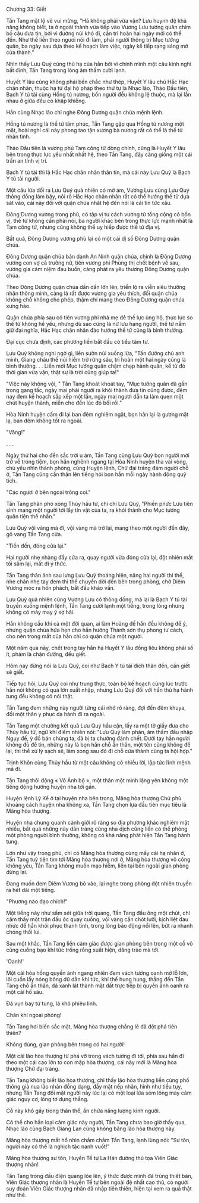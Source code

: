 




Chương 33: Giết


Tần Tang mặt lộ vẻ vui mừng, "Há không phải vừa vặn? Lưu huynh đệ khả năng không biết, ta ở ngoài thành vừa tiếp vào Vương Lưu tướng quân chim bồ câu đưa tin, bởi vì đường núi khó đi, cần trì hoãn hai ngày mới có thể đến. Như thế liền theo ngươi nói đi làm, phái người thông tri Mục tướng quân, ba ngày sau dựa theo kế hoạch làm việc, ngày kế tiếp rạng sáng mở cửa thành."

Nhìn thấy Lưu Quý cùng thủ hạ của hắn bởi vì chính mình một câu kinh nghi bất định, Tần Tang trong lòng âm thầm cười lạnh.

Huyết Y lâu cũng không phải bền chắc như thép, Huyết Y lâu chủ Hắc Hạc chân nhân, thuộc hạ tứ đại hộ pháp theo thứ tự là Nhạc lão, Thảo Đầu tiên, Bạch Y tú tài cùng Hồng tú nương, bốn người đều không lệ thuộc, mà lại lẫn nhau ở giữa đều có khập khiễng.

Hắn cùng Nhạc lão chỉ nghe Đông Dương quận chúa mệnh lệnh.

Hồng tú nương là thế tử tâm phúc, Tần Tang gặp qua Hồng tú nương một mặt, hoài nghi cái này phong tao tận xương bà nương rất có thể là thế tử nhân tình.

Thảo Đầu tiên là vương phủ Tam công tử dòng chính, cũng là Huyết Y lâu bên trong thực lực yếu nhất nhất hệ, theo Tần Tang, đây càng giống một cái trấn an tính vị trí.

Bạch Y tú tài thì là Hắc Hạc chân nhân thân tín, mà cái này Lưu Quý là Bạch Y tú tài người.

Một câu lừa dối ra Lưu Quý quả nhiên có mờ ám, Vương Lưu cùng Lưu Quý thông đồng làm bậy, nói rõ Hắc Hạc chân nhân rất có thể hướng thế tử dựa sát vào, cái này đối với quận chúa nhất hệ đến nói là cái tin tức xấu.

Đông Dương vương trong phủ, có tập vị tư cách vương tử tổng cộng có bốn vị, thế tử không cần phải nói, ba người khác bên trong thực lực mạnh nhất là Tam công tử, nhưng cũng không thể uy hiếp được thế tử địa vị.

Bất quá, Đông Dương vương phủ lại có một cái dị số Đông Dương quận chúa.

Đông Dương quận chúa bản danh An Ninh quận chúa, chính là Đông Dương vương con vợ cả trưởng nữ, tiên vương phi Phùng thị chết bệnh về sau, vương gia cảm niệm đau buồn, càng phát ra yêu thương Đông Dương quận chúa.

Theo Đông Dương quận chúa dần dần lớn lên, triển lộ ra viễn siêu thường nhân thông minh, càng là rất được vương gia yêu thích, đối quận chúa không chỗ không cho phép, thậm chí mang theo Đông Dương quận chúa xưng hào.

Quận chúa phía sau có tiên vương phi nhà mẹ đẻ thế lực ủng hộ, thực lực so thế tử không hề yếu, nhưng dù sao cũng là nữ lưu hạng người, thế tử nắm giữ đại nghĩa, Hắc Hạc chân nhân đảo hướng thế tử cũng là bình thường.

Đại cục chưa định, các phương liền bắt đầu có tiểu tâm tư.

Lưu Quý không nghi ngờ gì, liền sườn núi xuống lừa, "Tần đường chủ anh minh, Giang châu thế núi hiểm trở rừng sâu, trì hoãn một hai ngày cũng là bình thường. . . Liền mời Mục tướng quân chậm chạp hành quân, kể từ đó thời gian vừa vặn, thật sự là trời cũng giúp ta!"

"Việc này không vội, " Tần Tang khoát khoát tay, "Mục tướng quân đã gần trong gang tấc, ngày mai phái người ra khỏi thành đưa tin cũng được, đêm nay đem kế hoạch sắp xếp một lần, ngày mai ngươi dẫn ta làm quen một chút huyện thành, miễn cho đến lúc đó bối rối."

Hòa Ninh huyện cấm đi lại ban đêm nghiêm ngặt, bọn hắn lại là gương mặt lạ, ban đêm không tốt ra ngoài.

"Vâng!"

. . .

Ngày thứ hai cho đến sắc trời u ám, Tần Tang cùng Lưu Quý bọn người mới trở về trong tiệm, bọn hắn nghênh ngang tại Hòa Ninh huyện tha vài vòng, chủ yếu nhìn thành phòng, cùng Huyện lệnh, Chử đại tráng đám người chỗ ở, Tần Tang cũng cẩn thận lên tiếng hỏi bọn hắn mỗi ngày hành động quỹ tích.

"Các ngươi ở bên ngoài trông coi."

Tần Tang phân phó xong Thủy hầu tử, chỉ chỉ Lưu Quý, "Phiền phức Lưu tiên sinh mang một người tới lấy tín vật của ta, ra khỏi thành cho Mục tướng quân tiện thể nhắn."

Lưu Quý vội vàng mà đi, vội vàng mà trở lại, mang theo một người đến đây, gõ vang Tần Tang cửa.

"Tiến đến, đóng cửa lại."

Hai người nhẹ nhàng đẩy cửa ra, quay người vừa đóng cửa lại, đột nhiên mắt tối sầm lại, mất đi ý thức.

Tần Tang thân ảnh sau lưng Lưu Quý thoáng hiện, nâng hai người thi thể, nhẹ chân nhẹ tay đem thi thể chuyển dời đến bên trong phòng, chờ Diêm Vương móc ra hồn phách, bắt đầu khảo vấn.

Lưu Quý quả nhiên cùng Vương Lưu có thông đồng, mà lại là Bạch Y tú tài truyền xuống mệnh lệnh, Tần Tang cười lạnh một tiếng, trong lòng nhưng không có mảy may ý sợ hãi.

Hắn không cầu khi cả một đời quan, ai làm Hoàng đế hắn đều không để ý, nhưng quận chúa hứa hẹn cho hắn hướng Thánh sơn thụ phong tư cách, cho nên trong mắt của hắn chỉ có quận chúa một người.

Một năm qua này, chết trong tay hắn hạ Huyết Y lâu đồng liêu không phải số ít, phàm là chặn đường, đều giết.

Hôm nay đừng nói là Lưu Quý, coi như Bạch Y tú tài đích thân đến, cần giết sẽ giết.

Tiếp tục hỏi, Lưu Quý coi như trung thực, toàn bộ kế hoạch cùng lúc trước hắn nói không có quá lớn xuất nhập, nhưng Lưu Quý đối với hắn thủ hạ hành tung đều không có nói thật.

Tần Tang đem những này người từng cái nhớ rõ ràng, đợi đến đêm khuya, đổi một thân y phục dạ hành đi ra ngoài.

Tần Tang một chưởng kết quả Lưu Quý hầu cận, lấy ra một tờ giấy đưa cho Thủy hầu tử, ngữ khí điềm nhiên nói: "Lưu Quý làm phản, âm thầm đầu nhập Ngụy đế, ý đồ bán chúng ta, đã bị ta chưởng đánh chết. Dưới tay hắn người không đủ để tin, những này là bọn hắn chỗ ẩn thân, một tên cũng không để lại, thi thể xử lý sạch sẽ, làm xong sau đó đi chỗ cửa thành cùng ta hội hợp."

Trịnh Khôn cùng Thủy hầu tử một câu không có nhiều lời, lập tức lĩnh mệnh mà đi.

Tần Tang thôi động « Vô Ảnh bộ », một thân một mình lặng yên không một tiếng động hướng huyện nha tới gần.

Huyện lệnh Lý Kế ở tại huyện nha bên trong, Mãng hòa thượng Chử phủ khoảng cách huyện nha không xa, Tần Tang chọn lựa đầu tiên mục tiêu là Mãng hòa thượng.

Huyện nha chung quanh cảnh giới rõ ràng so địa phương khác nghiêm mật nhiều, bất quá những này dân tráng cùng nha dịch cũng liền có thể phòng một phòng người bình thường, không có khả năng phát hiện Tần Tang hành tung.

Lớn như vậy trong phủ, chỉ có Mãng hòa thượng cùng mấy cái hạ nhân ở, Tần Tang tuỳ tiện tìm tới Mãng hòa thượng nơi ở, Mãng hòa thượng võ công không yếu, Tần Tang không muốn mạo hiểm, liền tại bên ngoài gian phòng dừng lại.

Đang muốn đem Diêm Vương bỏ vào, lại nghe trong phòng đột nhiên truyền ra hét dài một tiếng.

"Phương nào đạo chích!"

Một tiếng này như sấm sét giữa trời quang, Tần Tang đầu ông một chút, chỉ cảm thấy một trận đầu óc quay cuồng, vội vàng cắn chót lưỡi, kịch liệt đau nhức để hắn khôi phục thanh tỉnh, trong lòng báo động nổi lên, bứt ra nhanh chóng thối lui.

Sau một khắc, Tần Tang liền cảm giác được gian phòng bên trong một cỗ vô cùng cuồng bạo khí tức trống rỗng xuất hiện, dâng trào mà tới.

'Oanh!'

Một cái hỏa hồng quyền ảnh ngang nhiên đem vách tường oanh mở lỗ lớn, lôi cuốn lấy nóng bỏng dữ dằn khí tức, khí thế hung hung, thẳng đến Tần Tang chỗ ẩn thân, đá xanh lát thành mặt đất trực tiếp bị quyền ảnh oanh ra một cái hố sâu.

Đá vụn bay tứ tung, lá khô phiêu linh.

Chân khí ngoại phóng!

Tần Tang hơi biến sắc mặt, Mãng hòa thượng chẳng lẽ đã đột phá tiên thiên?

Không đúng, gian phòng bên trong có hai người!

Một cái lão hòa thượng từ phá vỡ trong vách tường đi tới, phía sau hắn đi theo một cái cao lớn to con mập hòa thượng, cái này mới là Mãng hòa thượng Chử đại tráng.

Tần Tang không biết lão hòa thượng, chỉ thấy lão hòa thượng liền cùng phổ thông già nua lão nhân đồng dạng, đầy mặt nếp nhăn, hình như tiều tụy, nhưng Tần Tang đối mặt người này lúc lại có một loại lửa sém lông mày cảm giác nguy cơ, lông tơ dựng thẳng.

Cỗ này khô gầy trong thân thể, ẩn chứa năng lượng kinh người.

Có thể cho hắn loại cảm giác này người, Tần Tang chưa bao giờ thấy qua, Nhạc lão cùng Bạch Giang Lan cũng không bằng lão hòa thượng này.

Mãng hòa thượng mắt hổ nhìn chằm chằm Tần Tang, lạnh lùng nói: "Sư tôn, người này có thể là nghịch tặc nanh vuốt!"

Mãng hòa thượng sư tôn, Huyền Tế tự La Hán đường thủ tọa Viên Giác thượng nhân!

Tần Tang trong đầu điện quang lóe lên, ý thức được mình đá trúng thiết bản, Viên Giác thượng nhân là Huyền Tế tự bên ngoài đệ nhất cao thủ, có người suy đoán Viên Giác thượng nhân đã nhập tiên thiên, hiện tại xem ra quả thật như thế.




